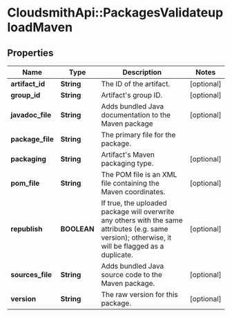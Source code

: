 # CloudsmithApi::PackagesValidateuploadMaven

## Properties
Name | Type | Description | Notes
------------ | ------------- | ------------- | -------------
**artifact_id** | **String** | The ID of the artifact. | [optional] 
**group_id** | **String** | Artifact&#39;s group ID. | [optional] 
**javadoc_file** | **String** | Adds bundled Java documentation to the Maven package | [optional] 
**package_file** | **String** | The primary file for the package. | 
**packaging** | **String** | Artifact&#39;s Maven packaging type. | [optional] 
**pom_file** | **String** | The POM file is an XML file containing the Maven coordinates. | [optional] 
**republish** | **BOOLEAN** | If true, the uploaded package will overwrite any others with the same attributes (e.g. same version); otherwise, it will be flagged as a duplicate. | [optional] 
**sources_file** | **String** | Adds bundled Java source code to the Maven package. | [optional] 
**version** | **String** | The raw version for this package. | [optional] 


